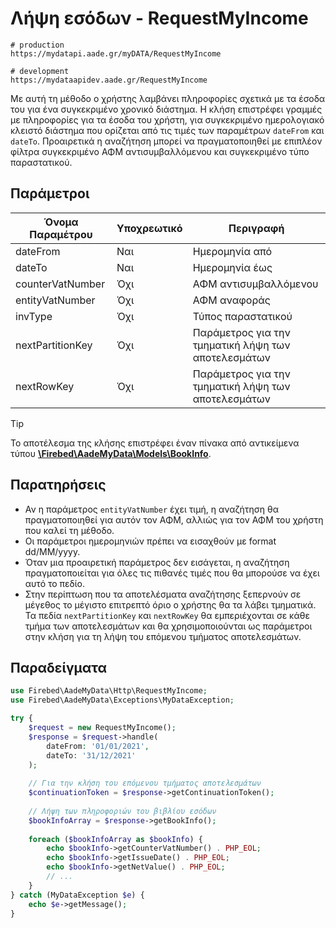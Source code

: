 # Λήψη εσόδων - RequestMyIncome

```shell
# production
https://mydatapi.aade.gr/myDATA/RequestMyIncome

# development
https://mydataapidev.aade.gr/RequestMyIncome
```

Με αυτή τη μέθοδο ο χρήστης λαμβάνει πληροφορίες σχετικά με τα έσοδα του για ένα
συγκεκριμένο χρονικό διάστημα. Η κλήση επιστρέφει γραμμές με πληροφορίες για τα έσοδα 
του χρήστη, για συγκεκριμένο ημερολογιακό κλειστό διάστημα που ορίζεται από τις τιμές
των παραμέτρων `dateFrom` και `dateTo`. Προαιρετικά η αναζήτηση μπορεί να πραγματοποιηθεί
με επιπλέον φίλτρα συγκεκριμένο ΑΦΜ αντισυμβαλλόμενου και συγκεκριμένο τύπο παραστατικού.

## Παράμετροι

| Όνομα Παραμέτρου | Υποχρεωτικό | Περιγραφή                                           |
|------------------|-------------|-----------------------------------------------------|
| dateFrom         | Ναι         | Ημερομηνία από                                      |
| dateTo           | Ναι         | Ημερομηνία έως                                      |
| counterVatNumber | Όχι         | ΑΦΜ αντισυμβαλλόμενου                               |
| entityVatNumber  | Όχι         | ΑΦΜ αναφοράς                                        |
| invType          | Όχι         | Τύπος παραστατικού                                  |
| nextPartitionKey | Όχι         | Παράμετρος για την τμηματική λήψη των αποτελεσμάτων |
| nextRowKey       | Όχι         | Παράμετρος για την τμηματική λήψη των αποτελεσμάτων |

> [!TIP]
> Το αποτέλεσμα της κλήσης επιστρέφει έναν πίνακα από αντικείμενα τύπου 
> [**\Firebed\AadeMyData\Models\BookInfo**](../types/book-info-type).

## Παρατηρήσεις

- Αν η παράμετρος `entityVatNumber` έχει τιμή, η αναζήτηση θα πραγματοποιηθεί για
  αυτόν τον ΑΦΜ, αλλιώς για τον ΑΦΜ του χρήστη που καλεί τη μέθοδο.
- Οι παράμετροι ημερομηνιών πρέπει να εισαχθούν με format dd/MM/yyyy.
- Όταν μια προαιρετική παράμετρος δεν εισάγεται, η αναζήτηση πραγματοποιείται
  για όλες τις πιθανές τιμές που θα μπορούσε να έχει αυτό το πεδίο.
- Στην περίπτωση που τα αποτελέσματα αναζήτησης ξεπερνούν σε μέγεθος το
  μέγιστο επιτρεπτό όριο ο χρήστης θα τα λάβει τμηματικά. Τα πεδία
  `nextPartitionKey` και `nextRowKey` θα εμπεριέχονται σε κάθε τμήμα των
  αποτελεσμάτων και θα χρησιμοποιούνται ως παράμετροι στην κλήση για τη λήψη
  του επόμενου τμήματος αποτελεσμάτων.

## Παραδείγματα

```php
use Firebed\AadeMyData\Http\RequestMyIncome;
use Firebed\AadeMyData\Exceptions\MyDataException;

try {
    $request = new RequestMyIncome();
    $response = $request->handle(
        dateFrom: '01/01/2021',
        dateTo: '31/12/2021'
    );
    
    // Για την κλήση του επόμενου τμήματος αποτελεσμάτων
    $continuationToken = $response->getContinuationToken();
    
    // Λήψη των πληροφοριών του βιβλίου εσόδων
    $bookInfoArray = $response->getBookInfo();
    
    foreach ($bookInfoArray as $bookInfo) {
        echo $bookInfo->getCounterVatNumber() . PHP_EOL;
        echo $bookInfo->getIssueDate() . PHP_EOL;        
        echo $bookInfo->getNetValue() . PHP_EOL;
        // ...        
    }
} catch (MyDataException $e) {
    echo $e->getMessage();
}
```
